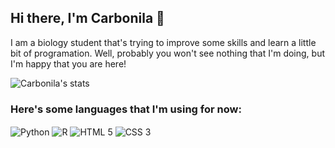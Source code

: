 ## Hi there, I'm Carbonila 🍄

I am a biology student that's trying to improve some skills and learn a little bit of programation. Well, probably you won't see nothing that I'm doing, but I'm happy that you are here!

![Carbonila's stats](https://github-readme-stats.vercel.app/api?username=anuraghazra&show_icons=true&theme=dracula)


### Here's some languages that I'm using for now:
<div style = "display: inline_block">
  <img align = "center" alt = "Python" src = "https://img.shields.io/badge/Python-3776AB?style=for-the-badge&logo=python&logoColor=white" />
  <img align = "center" alt = "R" src = "https://img.shields.io/badge/R-276DC3?style=for-the-badge&logo=r&logoColor=white" />
  <img align = "center" alt = "HTML 5" src = "https://img.shields.io/badge/HTML5-E34F26?style=for-the-badge&logo=html5&logoColor=white" />
  <img align = "center" alt = "CSS 3" src = "https://img.shields.io/badge/CSS3-1572B6?style=for-the-badge&logo=css3&logoColor=white" />
</div>

